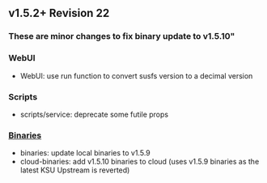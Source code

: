 ## v1.5.2+ Revision 22
### These are minor changes to fix binary update to v1.5.10"
### WebUI
* WebUI: use run function to convert susfs version to a decimal version
### Scripts
* scripts/service: deprecate some futile props
### [Binaries](https://github.com/sidex15/susfs4ksu-binaries)
* binaries: update local binaries to v1.5.9
* cloud-binaries: add v1.5.10 binaries to cloud (uses v1.5.9 binaries as the latest KSU Upstream is reverted)